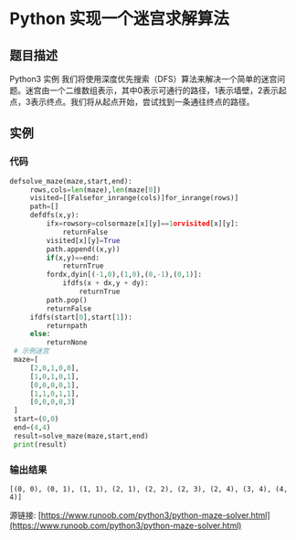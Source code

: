 # Python 实现一个迷宫求解算法

## 题目描述
Python3 实例
我们将使用深度优先搜索（DFS）算法来解决一个简单的迷宫问题。迷宫由一个二维数组表示，其中0表示可通行的路径，1表示墙壁，2表示起点，3表示终点。我们将从起点开始，尝试找到一条通往终点的路径。

## 实例
### 代码
```python
defsolve_maze(maze,start,end):
     rows,cols=len(maze),len(maze[0])
     visited=[[Falsefor_inrange(cols)]for_inrange(rows)]
     path=[]
     defdfs(x,y):
         ifx=rowsory=colsormaze[x][y]==1orvisited[x][y]:
             returnFalse
         visited[x][y]=True
         path.append((x,y))
         if(x,y)==end:
             returnTrue
         fordx,dyin[(-1,0),(1,0),(0,-1),(0,1)]:
             ifdfs(x + dx,y + dy):
                 returnTrue
         path.pop()
         returnFalse
     ifdfs(start[0],start[1]):
         returnpath
     else:
         returnNone
 # 示例迷宫
 maze=[
     [2,0,1,0,0],
     [1,0,1,0,1],
     [0,0,0,0,1],
     [1,1,0,1,1],
     [0,0,0,0,3]
 ]
 start=(0,0)
 end=(4,4)
 result=solve_maze(maze,start,end)
 print(result)
```
### 输出结果
```
[(0, 0), (0, 1), (1, 1), (2, 1), (2, 2), (2, 3), (2, 4), (3, 4), (4, 4)]
```
源链接: [https://www.runoob.com/python3/python-maze-solver.html](https://www.runoob.com/python3/python-maze-solver.html)